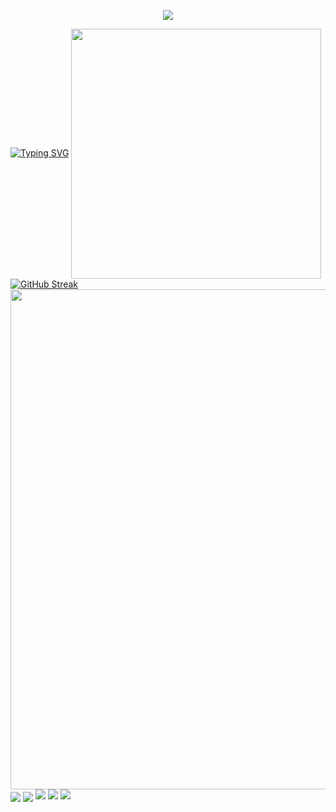 <p align="center">
   <img src="https://capsule-render.vercel.app/api?type=waving&color=timeGradient&height=300&&section=header&text=开朗的火山河123&fontSize=90&fontAlign=50&fontAlignY=30&desc=kldhsh123&descAlign=50&descSize=30&descAlignY=60&animation=twinkling" />
</p>
<a href="https://home.kldhsh.top"><img src="https://readme-typing-svg.demolab.com?font=Fira+Code&pause=1000&center=%E5%81%87&vCenter=%E5%81%87&repeat=%E7%9C%9F&random=%E5%81%87&width=435&lines=%E4%B8%BA%E6%98%8E%E5%A4%A9%E7%9A%84%E7%BE%8E%E5%A5%BD%E8%80%8C%E5%AD%98%E5%9C%A8;Exist+for+the+better+of+tomorrow" alt="Typing SVG" /></a>

<img align="center" width="400" src="https://github-readme-stats.vercel.app/api?username=kldhsh123&theme=transparent&include_all_commits=true&show_icons=true&hide_border=true" />
<a href="https://git.io/streak-stats"><img src="https://streak-stats.demolab.com?user=kldhsh123&hide_border=%E5%81%87" alt="GitHub Streak" /></a>
<img width="800" src="https://github-readme-activity-graph.vercel.app/graph?username=kldhsh123&theme=github-compact&hide_border=true&area=true" />
<img align="center" src="https://github-readme-stats.vercel.app/api/top-langs/?username=kldhsh123&theme=transparent&hide_border=true&layout=donut-vertical&langs_count=6" />
<img align="center" src="https://skillicons.dev/icons?i=php,html&theme=light" />
<a href="https://space.bilibili.com/1667643729"><img src="https://img.shields.io/badge/%E5%93%94%E5%93%A9%E5%93%94%E5%93%A9-%E5%BC%80%E6%9C%97%E7%9A%84%E7%81%AB%E5%B1%B1%E6%B2%B3123-pink?logo=bilibili" /></a>
<a href="https://res.abeim.cn/api/qq/?qq=1022140881"><img src="https://img.shields.io/badge/QQ-1022140881-green?logo=tencentqq" /></a>
<a href="https://discord.gg/CKrvgCyK4y"><img src="https://img.shields.io/badge/discord-purple?logo=discord" /></a>

